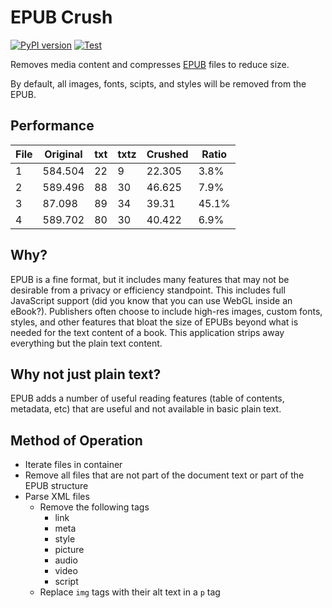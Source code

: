 EPUB Crush
==========

[![PyPI version](https://badge.fury.io/py/epubcrush.svg)](https://badge.fury.io/py/epubcrush)
[![Test](https://github.com/jncraton/epubcrush/actions/workflows/build.yml/badge.svg)](https://github.com/jncraton/epubcrush/actions/workflows/build.yml)

Removes media content and compresses [EPUB](https://en.wikipedia.org/wiki/EPUB) files to reduce size.

By default, all images, fonts, scipts, and styles will be removed from the EPUB.

Performance
-----------

| File | Original | txt | txtz | Crushed | Ratio |
| ---- | -------- | --- | ---- | ------- | ----- |
|    1 |  584.504 |  22 |    9 |  22.305 |  3.8% |
|    2 |  589.496 |  88 |   30 |  46.625 |  7.9% |
|    3 |   87.098 |  89 |   34 |   39.31 | 45.1% |
|    4 |  589.702 |  80 |   30 |  40.422 |  6.9% |

Why?
-----

EPUB is a fine format, but it includes many features that may not be desirable from a privacy or efficiency standpoint. This includes full JavaScript support (did you know that you can use WebGL inside an eBook?). Publishers often choose to include high-res images, custom fonts, styles, and other features that bloat the size of EPUBs beyond what is needed for the text content of a book. This application strips away everything but the plain text content.

Why not just plain text?
------------------------

EPUB adds a number of useful reading features (table of contents, metadata, etc) that are useful and not available in basic plain text.

Method of Operation
-------------------

- Iterate files in container
- Remove all files that are not part of the document text or part of the EPUB structure
- Parse XML files
  - Remove the following tags
    - link
    - meta
    - style
    - picture
    - audio
    - video
    - script
  - Replace `img` tags with their alt text in a `p` tag
